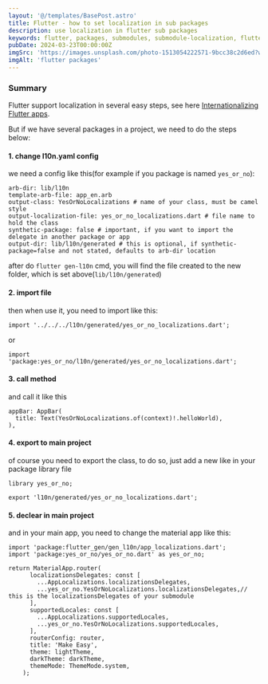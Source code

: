```yaml
---
layout: '@/templates/BasePost.astro'
title: Flutter - how to set localization in sub packages 
description: use localization in flutter sub packages
keywords: flutter, packages, submodules, submodule-localization, flutter localization, flutter i18n, flutter l10n, flutter packages localization, flutter packages assets,flutter international
pubDate: 2024-03-23T00:00:00Z
imgSrc: 'https://images.unsplash.com/photo-1513054222571-9bcc38c2d6ed?w=800&auto=format&fit=crop&q=60&ixlib=rb-4.0.3&ixid=M3wxMjA3fDB8MHxzZWFyY2h8MTF8fHN1YiUyMHBhY2thZ2V8ZW58MHx8MHx8fDA%3D'
imgAlt: 'flutter packages'
---
```



### Summary


Flutter support localization in several easy steps, see here <a taget="_blank" href="https://docs.flutter.dev/ui/accessibility-and-internationalization/internationalization">Internationalizing Flutter apps</a>.

But if we have several packages in a project, we need to do the steps below:


#### 1. change l10n.yaml config

we need a config like this(for example if you package is named `yes_or_no`):

```
arb-dir: lib/l10n
template-arb-file: app_en.arb
output-class: YesOrNoLocalizations # name of your class, must be camel style
output-localization-file: yes_or_no_localizations.dart # file name to hold the class
synthetic-package: false # important, if you want to import the delegate in another package or app
output-dir: lib/l10n/generated # this is optional, if synthetic-package=false and not stated, defaults to arb-dir location
```

after do `flutter gen-l10n` cmd, you will find the file created to the new folder, which is set above(`lib/l10n/generated`)


#### 2. import file 

then when use it, you need to import like this:

```
import '../../../l10n/generated/yes_or_no_localizations.dart';

```

or 

```
import 'package:yes_or_no/l10n/generated/yes_or_no_localizations.dart';

```

#### 3. call method

and call it like this

```
appBar: AppBar(
  title: Text(YesOrNoLocalizations.of(context)!.helloWorld),
),
```


#### 4. export to main project

of course you need to export the class, to do so, just add a new like in your package library file

```
library yes_or_no;

export 'l10n/generated/yes_or_no_localizations.dart';

```

#### 5. declear in main project

and in your main app, you need to change the material app like this:

```
import 'package:flutter_gen/gen_l10n/app_localizations.dart';
import 'package:yes_or_no/yes_or_no.dart' as yes_or_no;

return MaterialApp.router(
      localizationsDelegates: const [
        ...AppLocalizations.localizationsDelegates,
        ...yes_or_no.YesOrNoLocalizations.localizationsDelegates,// this is the localizationsDelegates of your submodule
      ],
      supportedLocales: const [
        ...AppLocalizations.supportedLocales,
        ...yes_or_no.YesOrNoLocalizations.supportedLocales,
      ],
      routerConfig: router,
      title: 'Make Easy',
      theme: lightTheme,
      darkTheme: darkTheme,
      themeMode: ThemeMode.system,
    );
```





